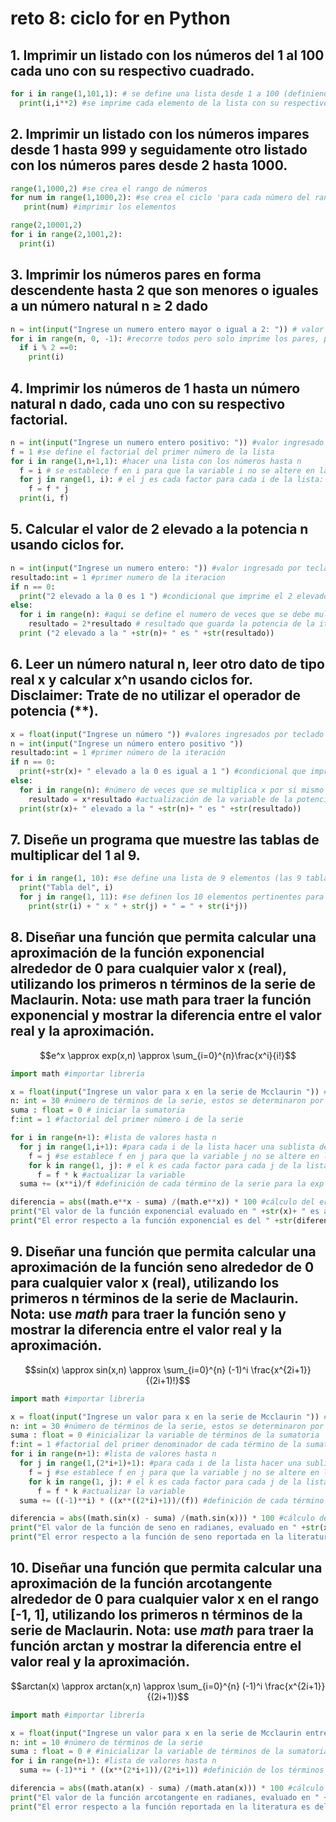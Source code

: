 # reto 8: ciclo for en Python
## 1. Imprimir un listado con los números del 1 al 100 cada uno con su respectivo cuadrado.
```python
for i in range(1,101,1): # se define una lista desde 1 a 100 (definiendola hasta n+1) con tamaño de paso igual a 1
  print(i,i**2) #se imprime cada elemento de la lista con su respectivo cuadrado
```
## 2. Imprimir un listado con los números impares desde 1 hasta 999 y seguidamente otro listado con los números pares desde 2 hasta 1000.
```python
range(1,1000,2) #se crea el rango de números
for num in range(1,1000,2): #se crea el ciclo 'para cada número del rango':
   print(num) #imprimir los elementos

range(2,10001,2)
for i in range(2,1001,2):
  print(i)
```
## 3. Imprimir los números pares en forma descendente hasta 2 que son menores o iguales a un número natural n ≥ 2 dado
```python
n = int(input("Ingrese un numero entero mayor o igual a 2: ")) # valor ingresado por teclado
for i in range(n, 0, -1): #recorre todos pero solo imprime los pares, por eso el tamaño del paso es 1
  if i % 2 ==0:
    print(i)
```
## 4. Imprimir los números de 1 hasta un número natural n dado, cada uno con su respectivo factorial.
```python
n = int(input("Ingrese un numero entero positivo: ")) #valor ingresado por teclado
f = 1 #se define el factorial del primer número de la lista
for i in range(1,n+1,1): #hacer una lista con los números hasta n
  f = i # se establece f en i para que la variable i no se altere en la siguiente iteraciòn
  for j in range(1, i): # el j es cada factor para cada i de la lista:
    f = f * j
  print(i, f)
```
## 5. Calcular el valor de 2 elevado a la potencia n usando ciclos for.
```python
n = int(input("Ingrese un numero entero: ")) #valor ingresado por teclado
resultado:int = 1 #primer numero de la iteracion
if n == 0: 
  print("2 elevado a la 0 es 1 ") #condicional que imprime el 2 elevado a la potencia 0 = 1
else:
  for i in range(n): #aqui se define el numero de veces que se debe multiplicar 2 por sí mismo 
    resultado = 2*resultado # resultado que guarda la potencia de la iteración anterior
  print ("2 elevado a la " +str(n)+ " es " +str(resultado))
```

## 6. Leer un número natural n, leer otro dato de tipo real x y calcular x^n usando ciclos for. Disclaimer: Trate de no utilizar el operador de potencia (**).
```python
x = float(input("Ingrese un número ")) #valores ingresados por teclado
n = int(input("Ingrese un número entero positivo ")) 
resultado:int = 1 #primer número de la iteración
if n == 0:
  print(+str(x)+ " elevado a la 0 es igual a 1 ") #condicional que imprime el x elevado a la potencia 0 = 1
else:
  for i in range(n): #número de veces que se multiplica x por sí mismo
    resultado = x*resultado #actualización de la variable de la potencia, teniendo en cuenta la iteración anterior
  print(str(x)+ " elevado a la " +str(n)+ " es " +str(resultado))
```

## 7. Diseñe un programa que muestre las tablas de multiplicar del 1 al 9.
```python
for i in range(1, 10): #se define una lista de 9 elementos (las 9 tablas)
  print("Tabla del", i) 
  for j in range(1, 11): #se definen los 10 elementos pertinentes para cada tabla, es decir, por cada i de la lista, se hace una sublista
    print(str(i) + " x " + str(j) + " = " + str(i*j))
```
## 8. Diseñar una función que permita calcular una aproximación de la función exponencial alrededor de 0 para cualquier valor x (real), utilizando los primeros n términos de la serie de Maclaurin. Nota: use math para traer la función exponencial y mostrar la diferencia entre el valor real y la aproximación.
$$e^x \approx exp(x,n) \approx \sum_{i=0}^{n}\frac{x^i}{i!}$$
```python
import math #importar librería

x = float(input("Ingrese un valor para x en la serie de Mcclaurin ")) #valor ingresado por teclado
n: int = 30 #número de términos de la serie, estos se determinaron por ensayo y error de tal manera que el error fuese menor al requerido
suma : float = 0 # iniciar la sumatoria 
f:int = 1 #factorial del primer número i de la serie

for i in range(n+1): #lista de valores hasta n
  for j in range(1,i+1): #para cada i de la lista hacer una sublista de valores j hasta i
    f = j #se establece f en j para que la variable j no se altere en la siguiente iteración
    for k in range(1, j): # el k es cada factor para cada j de la lista
      f = f * k #actualizar la variable
  suma += (x**i)/f #definición de cada término de la serie para la exp

diferencia = abs((math.e**x - suma) /(math.e**x)) * 100 #cálculo del error
print("El valor de la función exponencial evaluado en " +str(x)+ " es aproximadamente de " +str(suma))
print("El error respecto a la función exponencial es del " +str(diferencia)+ " %")
```
## 9. Diseñar una función que permita calcular una aproximación de la función seno alrededor de 0 para cualquier valor x (real), utilizando los primeros n términos de la serie de Maclaurin. **Nota:** use *math* para traer la función seno y mostrar la diferencia entre el valor real y la aproximación.
$$sin(x) \approx sin(x,n) \approx \sum_{i=0}^{n} (-1)^i \frac{x^{2i+1}}{(2i+1)!}$$
```python
import math #importar librería

x = float(input("Ingrese un valor para x en la serie de Mcclaurin ")) #valor ingresado por teclado
n: int = 30 #número de términos de la serie, estos se determinaron por ensayo y error de tal manera que el error sea menor al requerido
suma : float = 0 #inicializar la variable de términos de la sumatoria
f:int = 1 #factorial del primer denominador de cada término de la sumatoria
for i in range(n+1): #lista de valores hasta n
  for j in range(1,(2*i+1)+1): #para cada i de la lista hacer una sublista de valores j hasta 2i+1
    f = j #se establece f en j para que la variable j no se altere en la siguiente iteración
    for k in range(1, j): # el k es cada factor para cada j de la lista
      f = f * k #actualizar la variable
  suma += ((-1)**i) * ((x**((2*i)+1))/(f)) #definición de cada término de la serie para el seno

diferencia = abs((math.sin(x) - suma) /(math.sin(x))) * 100 #cálculo del error
print("El valor de la función de seno en radianes, evaluado en " +str(x)+ " es aproximadamente de " +str(suma))
print("El error respecto a la función de seno reportada en la literatura es del " +str(diferencia)+ " %")
```
## 10. Diseñar una función que permita calcular una aproximación de la función arcotangente alrededor de 0 para cualquier valor x en el rango [-1, 1], utilizando los primeros n términos de la serie de Maclaurin. **Nota:** use *math* para traer la función arctan y mostrar la diferencia entre el valor real y la aproximación.
$$arctan(x) \approx arctan(x,n) \approx \sum_{i=0}^{n} (-1)^i \frac{x^{2i+1}}{(2i+1)}$$
```python
import math #importar librería

x = float(input("Ingrese un valor para x en la serie de Mcclaurin entre -1 y 1 ")) #valor ingresado por teclado
n: int = 10 #número de términos de la serie
suma : float = 0 # #inicializar la variable de términos de la sumatoria
for i in range(n+1): #lista de valores hasta n
  suma += (-1)**i * ((x**(2*i+1))/(2*i+1)) #definición de los términos de la serie para la arcotangente 

diferencia = abs((math.atan(x) - suma) /(math.atan(x))) * 100 #cálculo del error
print("El valor de la función arcotangente en radianes, evaluado en " +str(x)+ " es aproximadamente de " +str(suma))
print("El error respecto a la función reportada en la literatura es del " +str(diferencia)+ " %")
```
